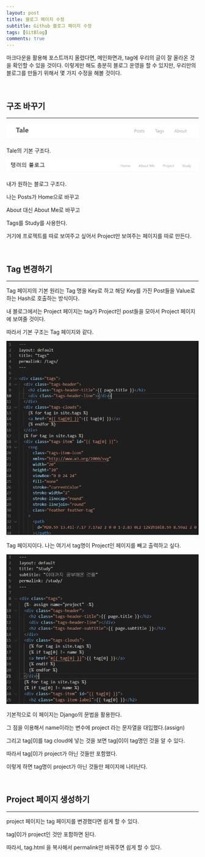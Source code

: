 ```yaml
---
layout: post
title: 블로그 페이지 수정
subtitle: Github 블로그 페이지 수정
tags: [GitBlog]
comments: true
---
```



마크다운을 활용해 포스트까지 올렸다면, 메인화면과, tag에 우리의 글이 잘 올라온 것을 확인할  수 있을 것이다. 이렇게만 해도 충분히 블로그 운영을 할 수 있지만, 우리만의 블로그를 만들기 위해서 몇 가지 수정을 해볼 것이다.

<br>

## 구조 바꾸기

---

![gb](/assets/img/GB15.png)

Tale의 기본 구조다.

![gb](/assets/img/GB16.png)

내가 원하는 블로그 구조다.

나는 Posts가 Home으로 바꾸고

About 대신 About Me로 바꾸고

Tags를 Study를 사용한다.

거기에 프로젝트를 따로 보여주고 싶어서 Project만 보여주는 페이지를 따로 만든다.

<br>

## Tag 변경하기

---

Tag 페이지의 기본 원리는 Tag 명을 Key로 하고 해당 Key를 가진 Post들을  Value로 하는 Hash로 호출하는 방식이다.

내 블로그에서는 Project 페이지는 tag가 Project인 post들을 모아서 Project 페이지에 보여줄 것이다. 

따라서 기본 구조는 Tag 페이지와 같다.

![%202.png](/assets/img/GB17.png)

Tag 페이지이다. 나는 여기서 tag명이 Project인 페이지를 빼고 출력하고 싶다.

![%203.png](/assets/img/GB18.png)

기본적으로 이 페이지는 Django의 문법을 활용한다.

그 점을 이용해서  name이라는 변수에 project 라는 문자열을 대입했다.(assign)

그리고 tag[0]를 tag cloud에 넣는 것을 보면 tag[0]이 tag명인 것을 알 수 있다.

따라서 tag[0]가 project가 아닌 것들만 포함했다.

이렇게 하면 tag명이 project가 아닌 것들만 페이지에 나타난다.

<br>

## Project 페이지 생성하기

---

project 페이지는 tag 페이지를 변경했다면 쉽게 할 수 있다.

tag[0]가 project인 것만 포함하면 된다.

따라서, tag.html 을 복사해서 permalink만 바꿔주면 쉽게 할 수 있다.